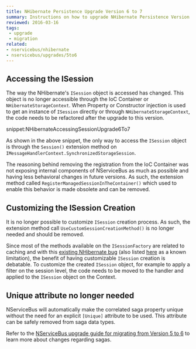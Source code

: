 ```yaml
---
title: NHibernate Persistence Upgrade Version 6 to 7
summary: Instructions on how to upgrade NHibernate Persistence Version 6 to 7.
reviewed: 2016-03-16
tags:
 - upgrade
 - migration
related:
- nservicebus/nhibernate
- nservicebus/upgrades/5to6
---
```



## Accessing the ISession

The way the NHibernate's `ISession` object is accessed has changed. This object is no longer accessible through the IoC Container or `NHibernateStorageContext`. When Property or Constructor injection is used to get an instance of `ISession` directly or through `NHibernateStorageContext`, the code needs to be refactored after the upgrade to this version.

snippet:NHibernateAccessingSessionUpgrade6To7

As shown in the above snippet, the only way to access the `ISession` object is through the `Session()` extension method on `IMessageHandlerContext.SynchronizedStorageSession`.

The reasoning behind removing the registration from the IoC Container was not exposing internal components of NServiceBus as much as possible and having less behavioral changes in future versions. As such, the extension method called `RegisterManagedSessionInTheContainer()` which used to enable this behavior is made obsolete and can be removed.


## Customizing the ISession Creation

It is no longer possible to customize `ISession` creation process. As such, the extension method call `UseCustomSessionCreationMethod()` is no longer needed and should be removed.

Since most of the methods available on the `ISessionFactory` are related to caching and with this [existing NHibernate bug](https://nhibernate.jira.com/browse/NH-3023) (also listed [here](/nservicebus/nhibernate/accessing-data.md) as a known limitation), the benefit of having customizable `ISession` creation is debatable. To customize the created `ISession` object, for example to apply a filter on the session level, the code needs to be moved to the handler and applied to the `ISession` object on the Context.


## Unique attribute no longer needed

NServiceBus will automatically make the correlated saga property unique without the need for an explicit `[Unique]` attribute to be used. This attribute can be safely removed from saga data types.

Refer to the [NServiceBus upgrade guide for migrating from Version 5 to 6](/nservicebus/upgrades/5to6/handlers-and-sagas.md) to learn more about changes regarding sagas.